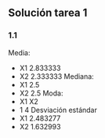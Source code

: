 ## Solución tarea 1

### 1.1
Media:
- X1    2.833333
- X2    2.333333
Mediana:
- X1    2.5
- X2    2.5
Moda:
- X1	 X2
- 1	4
Desviación estándar
- X1    2.483277
- X2    1.632993